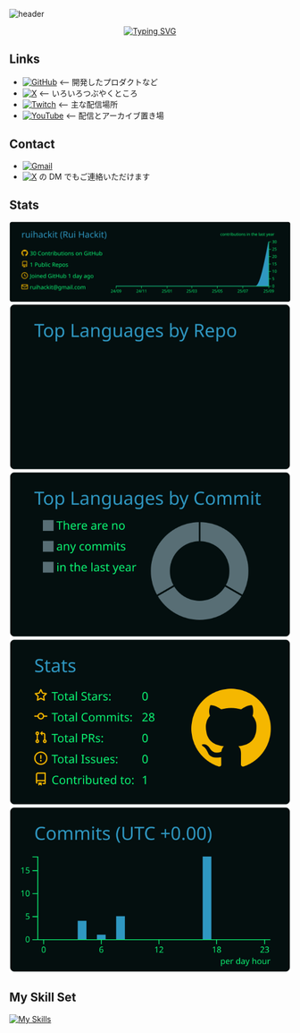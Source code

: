 ![header](https://capsule-render.vercel.app/api?type=waving&height=300&color=a1a1a1&text=Rui%20Hackit&reversal=false&fontColor=00A806)

<div align=center>
<a href="https://git.io/typing-svg"><img src="https://readme-typing-svg.demolab.com/?color=00A806&repeat=false&width=450&lines=-+Welcome+to+Rui+Hackit's+profile+page+-" alt="Typing SVG" /></a>
</div>

## Links

- [![GitHub](https://img.shields.io/badge/GitHub-%234d4d4d.svg?logo=github&logoColor=white)](https://github.com/ruihackit) <-- 開発したプロダクトなど
- [![X](https://img.shields.io/badge/X-%234d4d4d.svg?logo=X&logoColor=white)](https://x.com/ruihackit) <-- いろいろつぶやくところ
- [![Twitch](https://img.shields.io/badge/Twitch-%239146FF.svg?logo=Twitch&logoColor=white)](https://www.twitch.tv/ruihackit) <-- 主な配信場所
- [![YouTube](https://img.shields.io/badge/YouTube-%23FF0000.svg?logo=YouTube&logoColor=white)](https://www.youtube.com/@ruihackit) <-- 配信とアーカイブ置き場

## Contact

- [![Gmail](https://img.shields.io/badge/Gmail-D14836?logo=gmail&logoColor=white)](<mailto:ruihackit@gmail.com>)
- [![X](https://img.shields.io/badge/X-%234d4d4d.svg?logo=X&logoColor=white)](https://x.com/ruihackit) の DM でもご連絡いただけます

## Stats

[![](https://raw.githubusercontent.com/ruihackit/ruihackit/main/profile-summary-card-output/blue_green/0-profile-details.svg)](https://github.com/vn7n24fzkq/github-profile-summary-cards)
[![](https://raw.githubusercontent.com/ruihackit/ruihackit/main/profile-summary-card-output/blue_green/1-repos-per-language.svg)](https://github.com/vn7n24fzkq/github-profile-summary-cards) [![](https://raw.githubusercontent.com/ruihackit/ruihackit/main/profile-summary-card-output/blue_green/2-most-commit-language.svg)](https://github.com/vn7n24fzkq/github-profile-summary-cards)
[![](https://raw.githubusercontent.com/ruihackit/ruihackit/main/profile-summary-card-output/blue_green/3-stats.svg)](https://github.com/vn7n24fzkq/github-profile-summary-cards) [![](https://raw.githubusercontent.com/ruihackit/ruihackit/main/profile-summary-card-output/blue_green/4-productive-time.svg)](https://github.com/vn7n24fzkq/github-profile-summary-cards)

## My Skill Set

[![My Skills](https://skillicons.dev/icons?i=anaconda,bash,css,discordjs,django,docker,fastapi,flask,git,github,gradle,html,java,js,kotlin,latex,linux,md,neovim,nextjs,nodejs,npm,opencv,powershell,py,pytorch,r,react,sklearn,svelte,tailwind,tailwind,tensorflow,ts,ubuntu,unity,vim)](https://skillicons.dev)
